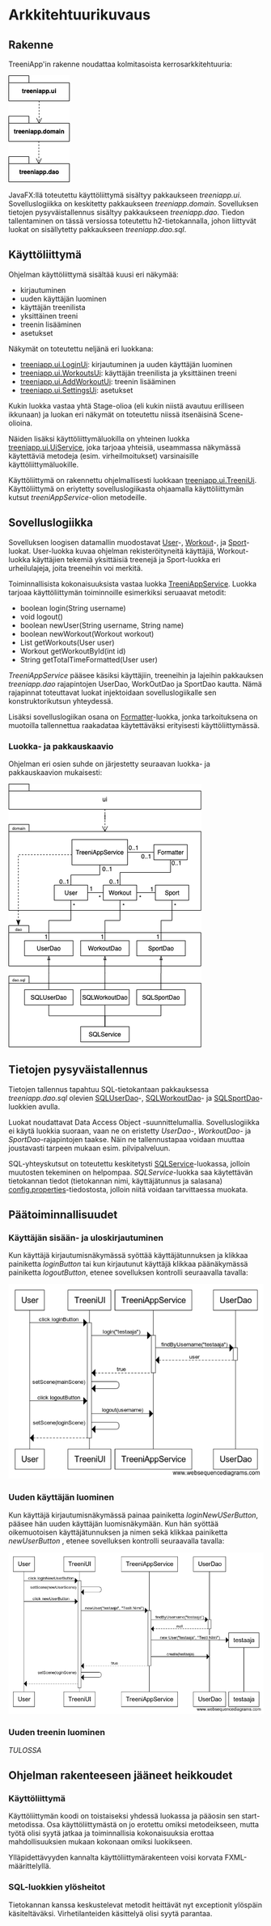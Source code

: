 # Arkkitehtuurikuvaus

## Rakenne

TreeniApp'in rakenne noudattaa kolmitasoista kerrosarkkitehtuuria:

![Rakennekaavio](https://github.com/teemuoksanen/ot-harjoitustyo/blob/master/dokumentaatio/kuvat/rakennekaavio.png)

JavaFX:llä toteutettu käyttöliittymä sisältyy pakkaukseen _treeniapp.ui_. Sovelluslogiikka on keskitetty pakkaukseen _treeniapp.domain_. Sovelluksen tietojen pysyväistallennus sisältyy pakkaukseen _treeniapp.dao_. Tiedon tallentaminen on tässä versiossa toteutettu h2-tietokannalla, johon liittyvät luokat on sisällytetty pakkaukseen _treeniapp.dao.sql_.

## Käyttöliittymä

Ohjelman käyttöliittymä sisältää kuusi eri näkymää:
- kirjautuminen
- uuden käyttäjän luominen
- käyttäjän treenilista
- yksittäinen treeni
- treenin lisääminen
- asetukset

Näkymät on toteutettu neljänä eri luokkana:
- [treeniapp.ui.LoginUi](https://github.com/teemuoksanen/ot-harjoitustyo/blob/master/TreeniApp/src/main/java/treeniapp/ui/LoginUi.java): kirjautuminen ja uuden käyttäjän luominen
- [treeniapp.ui.WorkoutsUi](https://github.com/teemuoksanen/ot-harjoitustyo/blob/master/TreeniApp/src/main/java/treeniapp/ui/WorkoutsUi.java): käyttäjän treenilista ja yksittäinen treeni
- [treeniapp.ui.AddWorkoutUi](https://github.com/teemuoksanen/ot-harjoitustyo/blob/master/TreeniApp/src/main/java/treeniapp/ui/AddWorkoutUi.java): treenin lisääminen
- [treeniapp.ui.SettingsUi](https://github.com/teemuoksanen/ot-harjoitustyo/blob/master/TreeniApp/src/main/java/treeniapp/ui/SettingsUi.java): asetukset

Kukin luokka vastaa yhtä Stage-olioa (eli kukin niistä avautuu erilliseen ikkunaan) ja luokan eri näkymät on toteutettu niissä itsenäisinä Scene-olioina.

Näiden lisäksi käyttöliittymäluokilla on yhteinen luokka [treeniapp.ui.UiService](https://github.com/teemuoksanen/ot-harjoitustyo/blob/master/TreeniApp/src/main/java/treeniapp/ui/UiService.java), joka tarjoaa yhteisiä, useammassa näkymässä käytettäviä metodeja (esim. virheilmoitukset) varsinaisille käyttöliittymäluokille.

Käyttöliittymä on rakennettu ohjelmallisesti luokkaan [treeniapp.ui.TreeniUi](https://github.com/teemuoksanen/ot-harjoitustyo/blob/master/TreeniApp/src/main/java/treeniapp/ui/TreeniUi.java). Käyttöliittymä on eriytetty sovelluslogiikasta ohjaamalla käyttöliittymän kutsut _treeniAppService_-olion metodeille.

## Sovelluslogiikka

Sovelluksen loogisen datamallin muodostavat [User](https://github.com/teemuoksanen/ot-harjoitustyo/blob/master/TreeniApp/src/main/java/treeniapp/domain/User.java)-, [Workout](https://github.com/teemuoksanen/ot-harjoitustyo/blob/master/TreeniApp/src/main/java/treeniapp/domain/Workout.java)-, ja [Sport](https://github.com/teemuoksanen/ot-harjoitustyo/blob/master/TreeniApp/src/main/java/treeniapp/domain/Sport.java)-luokat. User-luokka kuvaa ohjelman rekisteröityneitä käyttäjiä, Workout-luokka käyttäjien tekemiä yksittäisiä treenejä ja Sport-luokka eri urheilulajeja, joita treeneihin voi merkitä.

Toiminnallisista kokonaisuuksista vastaa luokka [TreeniAppService](https://github.com/teemuoksanen/ot-harjoitustyo/blob/master/TreeniApp/src/main/java/treeniapp/domain/TreeniAppService.java). Luokka tarjoaa käyttöliittymän toiminnoille esimerkiksi seruaavat metodit:
- boolean login(String username)
- void logout()
- boolean newUser(String username, String name)
- boolean newWorkout(Workout workout)
- List<Workout> getWorkouts(User user)
- Workout getWorkoutById(int id)
- String getTotalTimeFormatted(User user)

_TreeniAppService_ pääsee käsiksi käyttäjiin, treeneihin ja lajeihin pakkauksen _treeniapp.dao_ rajapintojen UserDao, WorkOutDao ja SportDao kautta. Nämä rajapinnat toteuttavat luokat injektoidaan sovelluslogiikalle sen konstruktorikutsun yhteydessä.

Lisäksi sovelluslogiikan osana on [Formatter](https://github.com/teemuoksanen/ot-harjoitustyo/blob/master/TreeniApp/src/main/java/treeniapp/domain/Formatter.java)-luokka, jonka tarkoituksena on muotoilla tallennettua raakadataa käytettäväksi erityisesti käyttöliittymässä.

### Luokka- ja pakkauskaavio

Ohjelman eri osien suhde on järjestetty seuraavan luokka- ja pakkauskaavion mukaisesti:

![Pakkauskaavio](https://github.com/teemuoksanen/ot-harjoitustyo/blob/master/dokumentaatio/kuvat/pakkauskaavio.png)

## Tietojen pysyväistallennus

Tietojen tallennus tapahtuu SQL-tietokantaan pakkauksessa _treeniapp.dao.sql_ olevien [SQLUserDao](https://github.com/teemuoksanen/ot-harjoitustyo/blob/master/TreeniApp/src/main/java/treeniapp/dao/sql/SQLUserDao.java)-, [SQLWorkoutDao](https://github.com/teemuoksanen/ot-harjoitustyo/blob/master/TreeniApp/src/main/java/treeniapp/dao/sql/SQLWorkoutDao.java)- ja [SQLSportDao](https://github.com/teemuoksanen/ot-harjoitustyo/blob/master/TreeniApp/src/main/java/treeniapp/dao/sql/SQLSportDao.java)-luokkien avulla.

Luokat noudattavat Data Access Object -suunnittelumallia. Sovelluslogiikka ei käytä luokkia suoraan, vaan ne on eristetty _UserDao_-, _WorkoutDao_- ja _SportDao_-rajapintojen taakse. Näin ne tallennustapaa voidaan muuttaa joustavasti tarpeen mukaan esim. pilvipalveluun.

SQL-yhteyskutsut on toteutettu keskitetysti [SQLService](https://github.com/teemuoksanen/ot-harjoitustyo/blob/master/TreeniApp/src/main/java/treeniapp/dao/sql/SQLUserDao.java)-luokassa, jolloin muutosten tekeminen on helpompaa. _SQLService_-luokka saa käytettävän tietokannan tiedot (tietokannan nimi, käyttäjätunnus ja salasana) [config.properties](https://github.com/teemuoksanen/ot-harjoitustyo/blob/master/TreeniApp/config.properties)-tiedostosta, jolloin niitä voidaan tarvittaessa muokata.

## Päätoiminnallisuudet

### Käyttäjän sisään- ja uloskirjautuminen

Kun käyttäjä kirjautumisnäkymässä syöttää käyttäjätunnuksen ja klikkaa painiketta _loginButton_ tai kun kirjautunut käyttäjä klikkaa päänäkymässä painiketta _logoutButton_, etenee sovelluksen kontrolli seuraavalla tavalla:

![Sekvenssikaavio: Login/Logout](https://github.com/teemuoksanen/ot-harjoitustyo/blob/master/dokumentaatio/kuvat/sekvenssikaavio-login_logout.png)

### Uuden käyttäjän luominen

Kun käyttäjä kirjautumisnäkymässä painaa painiketta _loginNewUSerButton_, pääsee hän uuden käyttäjän luomisnäkymään. Kun hän syöttää oikemuotoisen käyttäjätunnuksen ja nimen sekä klikkaa painiketta _newUserButton_ , etenee sovelluksen kontrolli seuraavalla tavalla:

![Sekvenssikaavio: New User](https://github.com/teemuoksanen/ot-harjoitustyo/blob/master/dokumentaatio/kuvat/sekvenssikaavio-newuser.png)

### Uuden treenin luominen

_TULOSSA_

## Ohjelman rakenteeseen jääneet heikkoudet

### Käyttöliittymä

Käyttöliittymän koodi on toistaiseksi yhdessä luokassa ja pääosin sen start-metodissa. Osa käyttöliittymästä on jo erotettu omiksi metodeikseen, mutta työtä olisi syytä jatkaa ja toiminnallisia kokonaisuuksia erottaa mahdollisuuksien mukaan kokonaan omiksi luokikseen.

Ylläpidettävyyden kannalta käyttöliittymärakenteen voisi korvata FXML-määrittelyllä.

### SQL-luokkien ylösheitot

Tietokannan kanssa keskustelevat metodit heittävät nyt exceptionit ylöspäin käsiteltäväksi. Virhetilanteiden käsittelyä olisi syytä parantaa.
